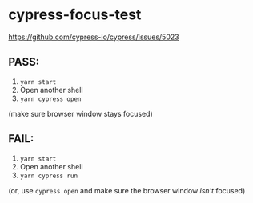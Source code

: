 # cypress-focus-test

https://github.com/cypress-io/cypress/issues/5023

## PASS:

1. `yarn start`
2. Open another shell
3. `yarn cypress open`

(make sure browser window stays focused)

## FAIL:

1. `yarn start`
2. Open another shell
3. `yarn cypress run`

(or, use `cypress open` and make sure the browser window *isn't* focused)
